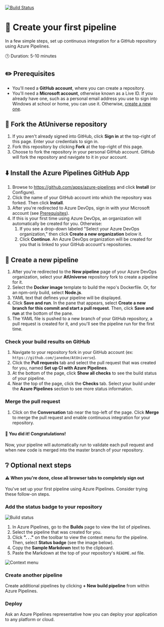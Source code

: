 [![Build Status](https://dev.azure.com/asd495234478/pipeline101/_apis/build/status/congxinUSC.AtUniverse)](https://dev.azure.com/asd495234478/pipeline101/_build/latest?definitionId=1)


# :rocket: Create your first pipeline

In a few simple steps, set up continuous integration for a GitHub repository using Azure Pipelines.

:clock3: Duration: 5-10 minutes

## :pencil2: Prerequisites

* You'll need a **GitHub account**, where you can create a repository.
* You'll need a **Microsoft account**, otherwise known as a Live ID. If you already have one, such as a personal email address you use to sign into Windows at school or home, you can use it. Otherwise, [create a new one](https://signup.live.com/signup/).

## :hammer: Fork the AtUniverse repository

1. If you aren't already signed into GitHub, click **Sign in** at the top-right of this page. Enter your credentials to sign in.
1. Fork this repository by clicking **Fork** at the top-right of this page.
1. Choose to fork the repository in your personal GitHub account. GitHub will fork the repository and navigate to it in your account.

## :arrow_down: Install the Azure Pipelines GitHub App

1. Browse to https://github.com/apps/azure-pipelines and click **Install** (or Configure).
1. Click the name of your GitHub account into which the repository was forked. Then click **Install**.
1. After you're redirected to Azure DevOps, sign in with your Microsoft account (see [Prerequisites](#Prerequisites)).
1. If this is your first time using Azure DevOps, an organization will automatically be created for you. Otherwise:
    1. If you see a drop-down labeled "Select your Azure DevOps organization," then click **Create a new organization** below it.
    1. Click **Continue**. An Azure DevOps organization will be created for you that is linked to your GitHub account's repositories.

## :rocket: Create a new pipeline

1. After you're redirected to the **New pipeline** page of your Azure DevOps organization, select your **AtUniverse** repository fork to create a pipeline for it.
1. Select the **Docker image** template to build the repo's Dockerfile. Or, for an npm-only build, select **Node.js**.
1. YAML text that defines your pipeline will be displayed.
1. Click **Save and run**. In the pane that appears, select **Create a new branch for this commit and start a pull request**. Then, click **Save and run** at the bottom of the pane.
1. The YAML file is pushed to a new branch of your GitHub repository, a pull request is created for it, and you'll see the pipeline run for the first time.

### Check your build results on GitHub

1. Navigate to your repository fork in your GitHub account (ex: `https://github.com/janedoe/AtUniverse`).
1. Click the **Pull requests** tab and select the pull request that was created for you, named **Set up CI with Azure Pipelines**.
1. At the bottom of the page, click **Show all checks** to see the build status of your pipeline.
1. Near the top of the page, click the **Checks** tab. Select your build under the **Azure Pipelines** section to see more status information.

### Merge the pull request
1. Click on the **Conversation** tab near the top-left of the page. Click **Merge** to merge the pull request and enable continuous integration for your repository.

#### :tada: You did it! Congratulations!

Now, your pipeline will automatically run to validate each pull request and when new code is merged into the master branch of your repository.

## :grey_question: Optional next steps

#### :warning: When you're done, close all browser tabs to completely sign out

You've set up your first pipeline using Azure Pipelines. Consider trying these follow-on steps.

### Add the status badge to your repository
  ![Build status](https://dev.azure.com/typescript/TypeScript/_apis/build/status/TypeScript%20Insider%20Publish)
1. In Azure Pipelines, go to the **Builds** page to view the list of pipelines.
1. Select the pipeline that was created for you.
1. Click **". . ."** on the toolbar to view the context menu for the pipeline. Then, select **Status badge** (see the image below).
1. Copy the **Sample Markdown** text to the clipboard.
1. Paste the Markdown at the top of your repository's `README.md` file.

  ![Context menu](status-badge.png)

### Create another pipeline

Create additional pipelines by clicking **+ New build pipeline** from within Azure Pipelines.

### Deploy

Ask an Azure Pipelines representative how you can deploy your application to any platform or cloud.
